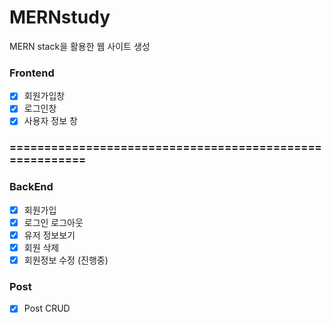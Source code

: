 # MERNstudy

MERN stack을 활용한 웹 사이트 생성

### Frontend

- [x] 회원가입창
- [x] 로그인창
- [x] 사용자 정보 창

### ========================================================

### BackEnd

- [x] 회원가입
- [x] 로그인 로그아웃
- [x] 유저 정보보기
- [x] 회원 삭제
- [x] 회원정보 수정 (진행중)

### Post

- [x] Post CRUD
